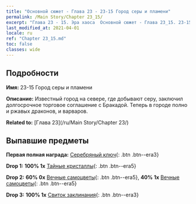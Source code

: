```yaml
---
title: "Основной сюжет - Глава 23 - 23-15 Город серы и пламени"
permalink: /Main Story/Chapter 23_15/
excerpt: "Глава 23 - 15. Эра хаоса  Основной сюжет - Глава 23_15. 23-15 Город серы и пламени"
last_modified_at: 2021-04-01
locale: ru
ref: "Chapter 23_15.md"
toc: false
classes: wide
---
```


## Подробности

 **Имя:** 23-15 Город серы и пламени

 **Описание:** Известный город на севере, где добывают серу, заключил долгосрочное торговое соглашение с Бракадой. Теперь в городе полно и ржавых драконов, и варваров.

 **Related to:** [Глава 23](/ru/Main Story/Chapter 23/)

## Выпавшие предметы

 **Первая полная награда:** [Серебряный ключ](/ru/Items/con_693/){: .btn .btn--era3}

 **Drop 1:** **100% 1x** [Тайные кристаллы](/ru/Items/mat_80/){: .btn .btn--era5}

 **Drop 2:** **60% 0x** [Вечные самоцветы](/ru/Items/mat_72/){: .btn .btn--era5}, **40% 1x** [Вечные самоцветы](/ru/Items/mat_72/){: .btn .btn--era5}

 **Drop 3:** **100% 1x** [Свиток заклинания](/ru/Items/con_694/){: .btn .btn--era3}

